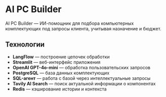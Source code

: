 # AI PC Builder

AI PC Builder — ИИ-помощник для подбора компьютерных комплектующих под запросы клиента, учитывая назначение и бюджет.

## Технологии

- **LangFlow** — построение цепочек обработки
- **Streamlit** — веб-интерфейс приложения
- **OpenAI GPT-4o-mini** — обработка пользовательских запросов
- **PostgreSQL** — база данных комплектующих
- **SQL-агент** — работа с базой через интеллектуальные запросы
- **Tavily AI Search** — поиск актуальной информации о компонентах
- **Redis** — кэширование истории и контекста



